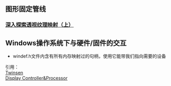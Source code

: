 ## 图形固定管线
### [深入探索透视纹理映射（上）](https://blog.csdn.net/popy007/article/details/5556639)

## Windows操作系统下与硬件/固件的交互
- windef.h文件内含有所有内存映射过的句柄，使用它能带我们指向需要的设备

引用：  
[Twinsen](https://blog.csdn.net/popy007/category_640562.html)  
[Display Controller&Processor](https://www.digitalblocks.com/ip-cores-tft-lcd-display-controller-verilog-ip-core.html)